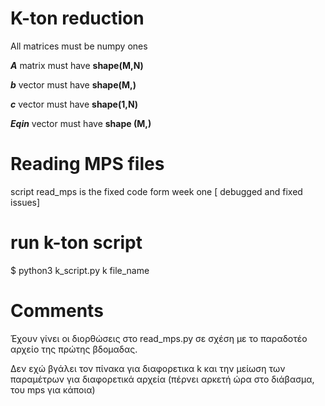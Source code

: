 # K-ton reduction

All matrices must be numpy ones

***A*** matrix must have **shape(M,N)**

***b*** vector must have **shape(M,)**

***c*** vector must have **shape(1,N)**

***Eqin*** vector must have **shape (M,)**


# Reading MPS files

script read_mps is the fixed code form week one [ debugged and fixed issues]


# run k-ton script
$ python3 k_script.py k file_name

# Comments
Έχουν γίνει οι διορθώσεις στο read_mps.py σε σχέση με το παραδοτέο αρχείο της πρώτης βδομαδας.

Δεν εχώ βγάλει τον πίνακα για διαφορετικα k και την μείωση των παραμέτρων για διαφορετικά αρχεία (πέρνει αρκετή ώρα στο διάβασμα, του mps για κάποια)

